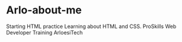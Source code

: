 # Arlo-about-me
Starting HTML practice
Learning about HTML and CSS. 
ProSkills Web Developer Training
ArloesiTech
